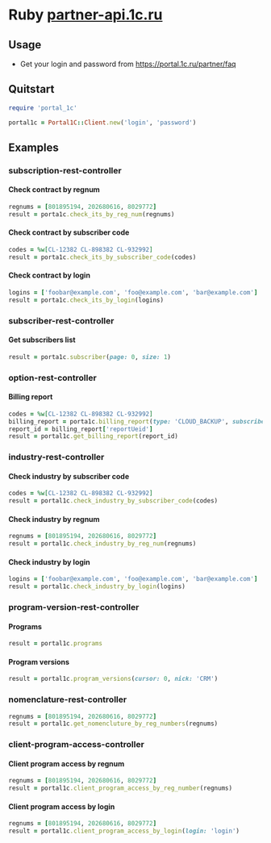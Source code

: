 # Ruby [partner-api.1c.ru](https://partner-api.1c.ru/api/swagger-ui/index.html)

## Usage

* Get your login and password from https://portal.1c.ru/partner/faq

## Quitstart

```rb
require 'portal_1c'

portal1c = Portal1C::Client.new('login', 'password')
```

## Examples

### subscription-rest-controller

#### Check contract by regnum

```rb
regnums = [801895194, 202680616, 8029772]
result = porta1c.check_its_by_reg_num(regnums)
```

#### Check contract by subscriber code

```rb
codes = %w[CL-12382 CL-898382 CL-932992]
result = porta1c.check_its_by_subscriber_code(codes)
```

#### Check contract by login

```rb
logins = ['foobar@example.com', 'foo@example.com', 'bar@example.com']
result = porta1c.check_its_by_login(logins)
```

### subscriber-rest-controller

#### Get subscribers list

```rb
result = porta1c.subscriber(page: 0, size: 1)
```

### option-rest-controller

#### Billing report

```rb
codes = %w[CL-12382 CL-898382 CL-932992]
billing_report = porta1c.billing_report(type: 'CLOUD_BACKUP', subscriber_code_list: codes)
report_id = billing_report['reportUeid']
result = portal1c.get_billing_report(report_id)
```

### industry-rest-controller

#### Check industry by subscriber code

```rb
codes = %w[CL-12382 CL-898382 CL-932992]
result = portal1c.check_industry_by_subscriber_code(codes)
```

#### Check industry by regnum

```rb
regnums = [801895194, 202680616, 8029772]
result = portal1c.check_industry_by_reg_num(regnums)
```

#### Check industry by login

```rb
logins = ['foobar@example.com', 'foo@example.com', 'bar@example.com']
result = portal1c.check_industry_by_login(logins)
```

### program-version-rest-controller

#### Programs

```rb
result = portal1c.programs
```

#### Program versions

```rb
result = portal1c.program_versions(cursor: 0, nick: 'CRM')
```

### nomenclature-rest-controller

```rb
regnums = [801895194, 202680616, 8029772]
result = portal1c.get_nomencluture_by_reg_numbers(regnums)
```

### client-program-access-controller

#### Client program access by regnum

```rb
regnums = [801895194, 202680616, 8029772]
result = portal1c.client_program_access_by_reg_number(regnums)
```

#### Client program access by login

```rb
regnums = [801895194, 202680616, 8029772]
result = portal1c.client_program_access_by_login(login: 'login')
```
